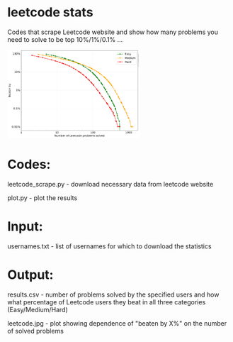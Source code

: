 # leetcode stats

Codes that scrape Leetcode website and show how many problems you need to solve to be top 10%/1%/0.1% ...

<img src="leetcode.jpg" width="300">


# Codes:

leetcode_scrape.py - download necessary data from leetcode website

plot.py - plot the results

# Input:

usernames.txt - list of usernames for which to download the statistics

# Output:

results.csv - number of problems solved by the specified users and how what percentage of Leetcode users they beat in all three categories (Easy/Medium/Hard)

leetcode.jpg - plot showing dependence of "beaten by X%" on the number of solved problems
